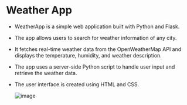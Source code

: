 # Weather App
- WeatherApp is a simple web application built with Python and Flask.
- The app allows users to search for weather information of any city.
- It fetches real-time weather data from the OpenWeatherMap API and displays the temperature, humidity, and weather description.
- The app uses a server-side Python script to handle user input and retrieve the weather data.
- The user interface is created using HTML and CSS.
  
  ![image](https://github.com/vinsky001/Weather-App-/assets/112962376/f82fb80f-af50-43ab-8b4c-6fdfa0ff8f05)
